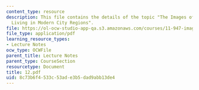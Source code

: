 ```yaml
---
content_type: resource
description: This file contains the details of the topic "The Images of Commonplace
  Living in Modern City Regions".
file: https://ol-ocw-studio-app-qa.s3.amazonaws.com/courses/11-947-imaging-the-city-the-place-of-media-in-city-design-and-development-fall-1998/8c73b6f4533c53ade3b5dad9abb13de4_12.pdf
file_type: application/pdf
learning_resource_types:
- Lecture Notes
ocw_type: OCWFile
parent_title: Lecture Notes
parent_type: CourseSection
resourcetype: Document
title: 12.pdf
uid: 8c73b6f4-533c-53ad-e3b5-dad9abb13de4
---
```

